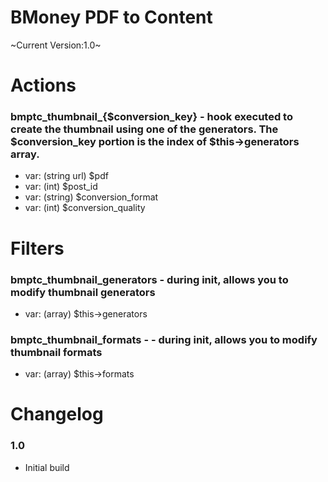 BMoney PDF to Content
=================

~Current Version:1.0~

Actions
===========

### bmptc_thumbnail_{$conversion_key} - hook executed to create the thumbnail using one of the generators. The $conversion_key portion is the index of $this->generators array.
* var: (string url) $pdf
* var: (int) $post_id
* var: (string) $conversion_format
* var: (int) $conversion_quality



Filters
===========

### bmptc_thumbnail_generators - during init, allows you to modify thumbnail generators
* var: (array) $this->generators

### bmptc_thumbnail_formats -  - during init, allows you to modify thumbnail formats
* var: (array) $this->formats



Changelog
===========
	
### 1.0
* Initial build
